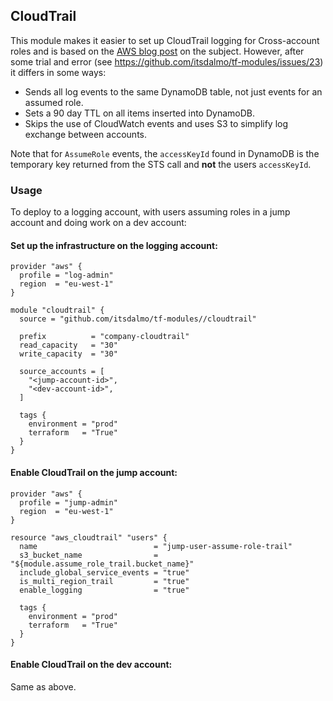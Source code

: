 ## CloudTrail

This module makes it easier to set up CloudTrail logging for Cross-account roles and is based on the 
[AWS blog post](https://aws.amazon.com/blogs/security/how-to-audit-cross-account-roles-using-aws-cloudtrail-and-amazon-cloudwatch-events/) 
on the subject. However, after some trial and error (see https://github.com/itsdalmo/tf-modules/issues/23) it differs in some ways:

- Sends all log events to the same DynamoDB table, not just events for an assumed role.
- Sets a 90 day TTL on all items inserted into DynamoDB.
- Skips the use of CloudWatch events and uses S3 to simplify log exchange between accounts.

Note that for `AssumeRole` events, the `accessKeyId` found in DynamoDB is the temporary key returned from the STS call
and **not** the users `accessKeyId`.

### Usage

To deploy to a logging account, with users assuming roles in a jump account and doing work on a dev account:

#### Set up the infrastructure on the logging account:

```hcl
provider "aws" {
  profile = "log-admin"
  region  = "eu-west-1"
}

module "cloudtrail" {
  source = "github.com/itsdalmo/tf-modules//cloudtrail"
  
  prefix          = "company-cloudtrail"
  read_capacity   = "30"
  write_capacity  = "30"

  source_accounts = [
    "<jump-account-id>",
    "<dev-account-id>",
  ]

  tags {
    environment = "prod"
    terraform   = "True"
  }
}
```

#### Enable CloudTrail on the jump account:

```hcl
provider "aws" {
  profile = "jump-admin"
  region  = "eu-west-1"
}

resource "aws_cloudtrail" "users" {
  name                          = "jump-user-assume-role-trail"
  s3_bucket_name                = "${module.assume_role_trail.bucket_name}"
  include_global_service_events = "true"
  is_multi_region_trail         = "true"
  enable_logging                = "true"

  tags {
    environment = "prod"
    terraform   = "True"
  }
}
```

#### Enable CloudTrail on the dev account:

Same as above.
